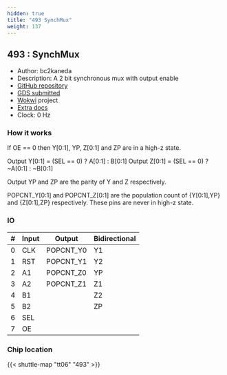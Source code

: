 ```yaml
---
hidden: true
title: "493 SynchMux"
weight: 137
---
```


## 493 : SynchMux

* Author: bc2kaneda
* Description: A 2 bit synchronous mux with output enable
* [GitHub repository](https://github.com/bc2berlin/tt06)
* [GDS submitted](https://github.com/bc2berlin/tt06/actions/runs/8693045232)
* [Wokwi](https://wokwi.com/projects/395054508867644417) project
* [Extra docs](None)
* Clock: 0 Hz

<!---

This file is used to generate your project datasheet. Please fill in the information below and delete any unused
sections.

You can also include images in this folder and reference them in the markdown. Each image must be less than
512 kb in size, and the combined size of all images must be less than 1 MB.
-->


### How it works

If OE == 0 then Y[0:1], YP, Z[0:1] and ZP are in a high-z state.

Output Y[0:1] = (SEL == 0) ? A[0:1] : B[0:1]
Output Z[0:1] = (SEL == 0) ? ~A[0:1] : ~B[0:1]

Output YP and ZP are the parity of Y and Z respectively.

POPCNT_Y[0:1] and POPCNT_Z[0:1] are the population count of {Y[0:1],YP} and {Z[0:1],ZP} respectively.
These pins are never in high-z state.


### IO

| # | Input          | Output         | Bidirectional   |
| - | -------------- | -------------- | --------------- |
| 0 | CLK | POPCNT_Y0 | Y1 |
| 1 | RST | POPCNT_Y1 | Y2 |
| 2 | A1 | POPCNT_Z0 | YP |
| 3 | A2 | POPCNT_Z1 | Z1 |
| 4 | B1 |  | Z2 |
| 5 | B2 |  | ZP |
| 6 | SEL |  |  |
| 7 | OE |  |  |

### Chip location

{{< shuttle-map "tt06" "493" >}}
